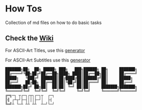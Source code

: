 # How Tos
Collection of md files on how to do basic tasks

## Check the [Wiki](../../wiki)

For ASCII-Art Titles, use this [generator](https://patorjk.com/software/taag/#p=display&f=ANSI%20Shadow&t=Example)

For ASCII-Art Subtitles use this [generator](https://patorjk.com/software/taag/#p=display&f=Calvin%20S&t=Example)

```
███████╗██╗  ██╗ █████╗ ███╗   ███╗██████╗ ██╗     ███████╗
██╔════╝╚██╗██╔╝██╔══██╗████╗ ████║██╔══██╗██║     ██╔════╝
█████╗   ╚███╔╝ ███████║██╔████╔██║██████╔╝██║     █████╗  
██╔══╝   ██╔██╗ ██╔══██║██║╚██╔╝██║██╔═══╝ ██║     ██╔══╝  
███████╗██╔╝ ██╗██║  ██║██║ ╚═╝ ██║██║     ███████╗███████╗
╚══════╝╚═╝  ╚═╝╚═╝  ╚═╝╚═╝     ╚═╝╚═╝     ╚══════╝╚══════╝
╔═╗─┐ ┬┌─┐┌┬┐┌─┐┬  ┌─┐
║╣ ┌┴┬┘├─┤│││├─┘│  ├┤ 
╚═╝┴ └─┴ ┴┴ ┴┴  ┴─┘└─┘
```
